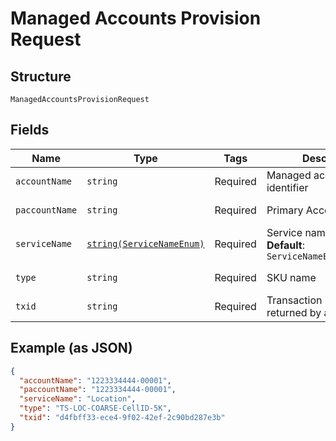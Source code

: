 
# Managed Accounts Provision Request

## Structure

`ManagedAccountsProvisionRequest`

## Fields

| Name | Type | Tags | Description | Getter | Setter |
|  --- | --- | --- | --- | --- | --- |
| `accountName` | `string` | Required | Managed account identifier | getAccountName(): string | setAccountName(string accountName): void |
| `paccountName` | `string` | Required | Primary Account identifier | getPaccountName(): string | setPaccountName(string paccountName): void |
| `serviceName` | [`string(ServiceNameEnum)`](../../doc/models/service-name-enum.md) | Required | Service name<br>**Default**: `ServiceNameEnum::LOCATION` | getServiceName(): string | setServiceName(string serviceName): void |
| `type` | `string` | Required | SKU name | getType(): string | setType(string type): void |
| `txid` | `string` | Required | Transaction identifier returned by add request | getTxid(): string | setTxid(string txid): void |

## Example (as JSON)

```json
{
  "accountName": "1223334444-00001",
  "paccountName": "1223334444-00001",
  "serviceName": "Location",
  "type": "TS-LOC-COARSE-CellID-5K",
  "txid": "d4fbff33-ece4-9f02-42ef-2c90bd287e3b"
}
```

